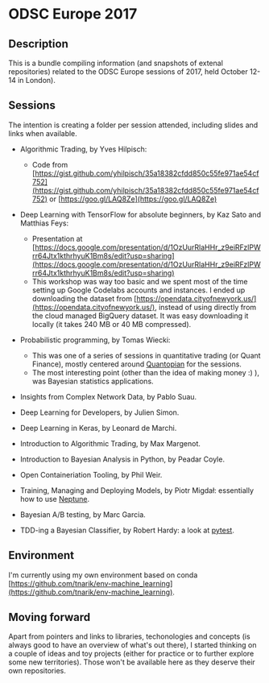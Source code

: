 # ODSC Europe 2017

## Description

This is a bundle compiling information (and snapshots of extenal repositories) related to the ODSC Europe sessions of 2017, held October 12-14 in London).

## Sessions

The intention is creating a folder per session attended, including slides and links when available.


* Algorithmic Trading, by Yves Hilpisch:
	- Code from [https://gist.github.com/yhilpisch/35a18382cfdd850c55fe971ae54cf752](https://gist.github.com/yhilpisch/35a18382cfdd850c55fe971ae54cf752) or [https://goo.gl/LAQ8Ze](https://goo.gl/LAQ8Ze)

* Deep Learning with TensorFlow for absolute beginners, by Kaz Sato and Matthias Feys:
	- Presentation at [https://docs.google.com/presentation/d/1OzUurRlaHHr_z9eiRFzlPWrr64Jtx1kthrhyuK1Bm8s/edit?usp=sharing](https://docs.google.com/presentation/d/1OzUurRlaHHr_z9eiRFzlPWrr64Jtx1kthrhyuK1Bm8s/edit?usp=sharing)
	- This workshop was way too basic and we spent most of the time setting up Google Codelabs accounts and instances. I ended up downloading the dataset from [https://opendata.cityofnewyork.us/](https://opendata.cityofnewyork.us/), instead of using directly from the cloud managed BigQuery dataset. It was easy downloading it locally (it takes 240 MB or 40 MB compressed).

* Probabilistic programming, by Tomas Wiecki:
   - This was one of a series of sessions in quantitative trading (or Quant Finance), mostly centered around [Quantopian](https://www.quantopian.com/) for the sessions.
   - The most interesting point (other than the idea of making money :) ), was Bayesian statistics applications.

* Insights from Complex Network Data, by Pablo Suau.
* Deep Learning for Developers, by Julien Simon.
* Deep Learning in Keras, by Leonard de Marchi.
* Introduction to Algorithmic Trading, by Max Margenot.
* Introduction to Bayesian Analysis in Python, by Peadar Coyle.
* Open Containeriation Tooling, by Phil Weir.
* Training, Managing and Deploying Models, by Piotr Migdał: essentially how to use [Neptune](https://deepsense.ai/).
* Bayesian A/B testing, by Marc Garcia.
* TDD-ing a Bayesian Classifier, by Robert Hardy: a look at [pytest](https://docs.pytest.org/).

## Environment

I'm currently using my own environment based on conda [https://github.com/tnarik/env-machine_learning](https://github.com/tnarik/env-machine_learning).

## Moving forward

Apart from pointers and links to libraries, techonologies and concepts (is always good to have an overview of what's out there), I started thinking on a couple of ideas and toy projects (either for practice or to further explore some new territories). Those won't be available here as they deserve their own repositories.
